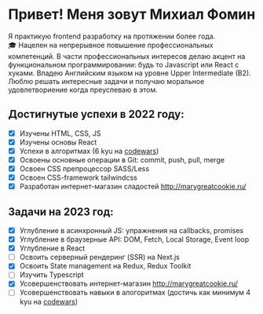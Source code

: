 # Привет! Меня зовут Михиал Фомин

Я практикую frontend разработку на протяжении более года.  
 :mortar_board: Нацелен на непрерывное повышение профессиональных компетенций. 
В части профессиональных интересов делаю акцент на функциональном программировании: будь то Javascript или React с хуками.
Владею Английским языком на уровне Upper Intermediate (B2). Люблю решать интересные задачи и получаю моральное удовлетвориение когда преуспеваю в этом.

## Достигнутые успехи в 2022 году:
- [x] Изучены HTML, CSS, JS
- [x] Изучены основы React
- [x] Успехи в алгоритмах (6 kyu на [codewars](https://www.codewars.com/users/misha133kv))
- [x] Освоены основные операции в Git: commit, push, pull, merge
- [x] Освоен CSS препроцессор SASS/Less
- [x] Освоен CSS-framework tailwindcss
- [x] Разработан интернет-магазин сладостей http://marygreatcookie.ru/

## Задачи на 2023 год:
- [x] Углубление в асинхронный JS: упражнения на callbacks, promises
- [x] Углубление в браузерные API: DOM, Fetch, Local Storage, Event loop
- [x] Углубление в React
- [ ] Освоить серверный рендеринг (SSR) на Next.js
- [x] Освоить State management на Redux, Redux Toolkit
- [ ] Изучить Typescript
- [x] Усовершенствовать интернет-магазин http://marygreatcookie.ru/
- [ ] Усовершенствовать навыки в алогоритмах (достичь как минимум 4 kyu на [codewars](https://www.codewars.com/users/misha133kv))
